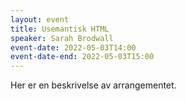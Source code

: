 ```yaml
---
layout: event
title: Usemantisk HTML
speaker: Sarah Brodwall
event-date: 2022-05-03T14:00
event-date-end: 2022-05-03T15:00
---
```

Her er en beskrivelse av arrangementet.